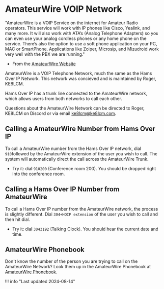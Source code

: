 # AmateurWire VOIP Network

"AmateurWire is a VOIP Service on the internet for Amateur Radio operators. This service will work with IP phones like Cisco, Yealink, and many more. It will also work with ATA’s (Analog Telephone Adapters) so you can even use your analog cordless phones or any home phone on the service. There’s also the option to use a soft phone application on your PC, MAC or SmartPhone. Applications like Zoiper, Microsip, and Mizudroid work very well with the PBX we are running."

* From the [AmateurWire Website](https://amateurwire.org/)

AmateurWire is a VOIP Telephone Network, much the same as the Hams Over IP Network. This network was concieved and is maintained by Roger, KE8LCM.

Hams Over IP has a trunk line connected to the AmateurWire network, which allows users from both networks to call each other.

Questions about the AmateurWire Network can be directed to Roger, KE8LCM on Discord or via email ke8lcm@ke8lcm.com.

## Calling a AmateurWire Number from Hams Over IP

To call a AmateurWire number from the Hams Over IP network, dial `910`followed by the AmateurWire extension of the user you wish to call. The system will automatically direct the call across the AmateurWire Trunk.

* Try it: dial `910200` (Conference room 200). You should be dropped right into the conference room.

## Calling a Hams Over IP Number from AmateurWire

To call a Hams Over IP number from the AmateurWire network, the process is slightly different. Dial `304+HOIP extension` of the user you wish to call and then hit dial.

* Try it: dial `3043192` (Talking Clock). You should hear the current date and time.

## AmateurWire Phonebook

Don't know the number of the person you are trying to call on the AmateurWire Network? Look them up in the AmateurWire Phonebook at [AmateurWire Phonebook](https://amateurwire.org/?page_id=2529).

!!! info "Last updated 2024-08-14"
